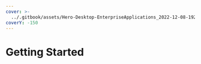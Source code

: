 ```yaml
---
cover: >-
  ../.gitbook/assets/Hero-Desktop-EnterpriseApplications_2022-12-08-192047_ivzd.webp
coverY: -150
---
```


# Getting Started

